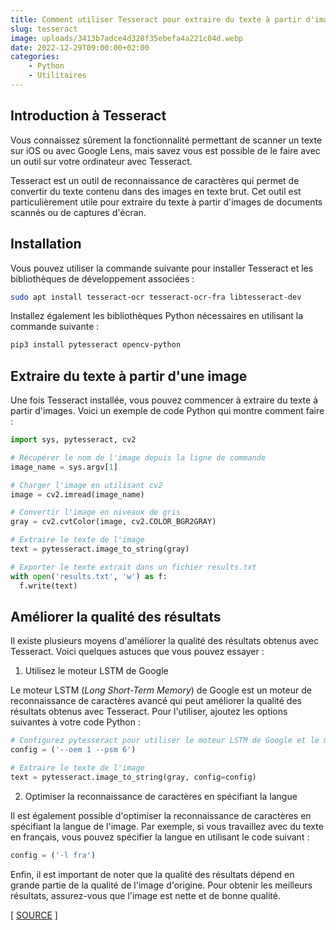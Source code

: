 ```yaml
---
title: Comment utiliser Tesseract pour extraire du texte à partir d'images
slug: tesseract
image: uploads/3413b7adce4d328f35ebefa4a221c04d.webp
date: 2022-12-29T09:00:00+02:00
categories:
    - Python
    - Utilitaires
---
```


## Introduction à Tesseract

Vous connaissez sûrement la fonctionnalité permettant de scanner un texte sur iOS ou avec Google Lens, mais savez vous est possible de le faire avec un outil sur votre ordinateur avec Tesseract.

Tesseract est un outil de reconnaissance de caractères qui permet de convertir du texte contenu dans des images en texte brut. Cet outil est particulièrement utile pour extraire du texte à partir d'images de documents scannés ou de captures d'écran.

## Installation

Vous pouvez utiliser la commande suivante pour installer Tesseract et les bibliothèques de développement associées :

```bash
sudo apt install tesseract-ocr tesseract-ocr-fra libtesseract-dev
```

Installez également les bibliothèques Python nécessaires en utilisant la commande suivante :

```bash
pip3 install pytesseract opencv-python
```

## Extraire du texte à partir d'une image

Une fois Tesseract installée, vous pouvez commencer à extraire du texte à partir d'images. Voici un exemple de code Python qui montre comment faire :

```python
import sys, pytesseract, cv2

# Récupérer le nom de l'image depuis la ligne de commande
image_name = sys.argv[1]

# Charger l'image en utilisant cv2
image = cv2.imread(image_name)

# Convertir l'image en niveaux de gris
gray = cv2.cvtColor(image, cv2.COLOR_BGR2GRAY)

# Extraire le texte de l'image
text = pytesseract.image_to_string(gray)

# Exporter le texte extrait dans un fichier results.txt
with open('results.txt', 'w') as f:
  f.write(text)
```

## Améliorer la qualité des résultats

Il existe plusieurs moyens d'améliorer la qualité des résultats obtenus avec Tesseract. Voici quelques astuces que vous pouvez essayer :

1. Utilisez le moteur LSTM de Google

Le moteur LSTM (*Long Short-Term Memory*) de Google est un moteur de reconnaissance de caractères avancé qui peut améliorer la qualité des résultats obtenus avec Tesseract. Pour l'utiliser, ajoutez les options suivantes à votre code Python :

```python
# Configurez pytesseract pour utiliser le moteur LSTM de Google et le mode de page pour les colonnes de texte
config = ('--oem 1 --psm 6')

# Extraire le texte de l'image
text = pytesseract.image_to_string(gray, config=config)
```

2.  Optimiser la reconnaissance de caractères en spécifiant la langue

Il est également possible d'optimiser la reconnaissance de caractères en spécifiant la langue de l'image. Par exemple, si vous travaillez avec du texte en français, vous pouvez spécifier la langue en utilisant le code suivant :

```python
config = ('-l fra')
```

Enfin, il est important de noter que la qualité des résultats dépend en grande partie de la qualité de l'image d'origine. Pour obtenir les meilleurs résultats, assurez-vous que l'image est nette et de bonne qualité.

[ [SOURCE](https://github.com/tesseract-ocr/tesseract) ]

